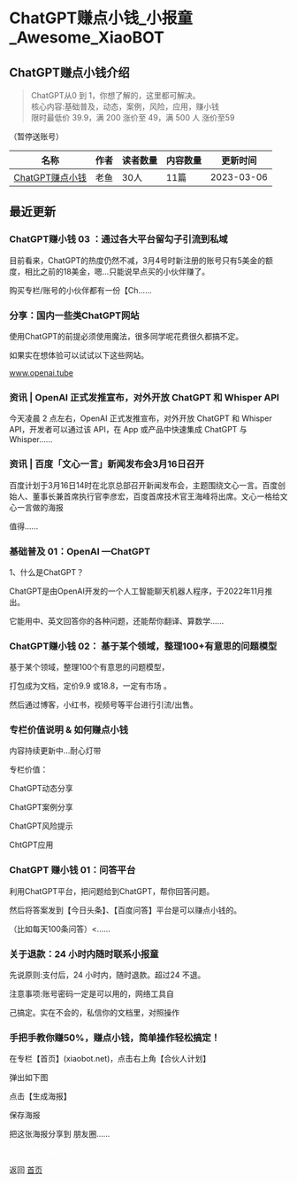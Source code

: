 # ChatGPT赚点小钱_小报童_Awesome_XiaoBOT

## ChatGPT赚点小钱介绍
> ChatGPT从0 到 1，你想了解的，这里都可解决。    
核心内容:基础普及，动态，案例，风险，应用，赚小钱    
限时最低价 39.9，满 200 涨价至 49，满 500 人 涨价至59    
    
（暂停送账号）  
  


|名称|作者|读者数量|内容数量|更新时间|
|---|---|---|---|---|
|[ChatGPT赚点小钱](https://xiaobot.net/p/chatgpt513?refer=0b133df9-27dc-423b-8101-639049001c13)|老鱼|30人|11篇|2023-03-06|

## 最近更新
### ChatGPT赚小钱 03 ：通过各大平台留勾子引流到私域

目前看来，ChatGPT的热度仍然不减，3月4号时新注册的账号只有5美金的额度，相比之前的18美金，嗯…只能说早点买的小伙伴赚了。

购买专栏/账号的小伙伴都有一份【Ch......

### 分享：国内一些类ChatGPT网站

使用ChatGPT的前提必须使用魔法，很多同学呢花费很久都搞不定。

如果实在想体验可以试试以下这些网站。

www.openai.tube

### 资讯 | OpenAI 正式发推宣布，对外开放 ChatGPT 和 Whisper API

今天凌晨 2 点左右，OpenAI 正式发推宣布，对外开放 ChatGPT 和 Whisper API，开发者可以通过该 API，在 App
或产品中快速集成 ChatGPT 与 Whisper......

### 资讯 | 百度「文心一言」新闻发布会3月16日召开

百度计划于3月16日14时在北京总部召开新闻发布会，主题围绕文心一言。百度创始人、董事长兼首席执行官李彦宏，百度首席技术官王海峰将出席。文心一格给文心一言做的海报

值得......

### 基础普及 01：OpenAI —ChatGPT

1、什么是ChatGPT？

ChatGPT是由OpenAI开发的一个人工智能聊天机器人程序，于2022年11月推出。

它能用中、英文回答你的各种问题，还能帮你翻译、算数学......

### ChatGPT赚小钱 02： 基于某个领域，整理100+有意思的问题模型

基于某个领域，整理100个有意思的问题模型，

打包成为文档，定价9.9 或18.8，一定有市场 。

然后通过博客，小红书，视频号等平台进行引流/出售。

### 专栏价值说明 & 如何赚点小钱

内容持续更新中...耐心灯带

专栏价值：

ChatGPT动态分享

ChatGPT案例分享

ChatGPT风险提示

ChtGPT应用

### ChatGPT 赚小钱 01：问答平台

利用ChatGPT平台，把问题给到ChatGPT，帮你回答问题。

然后将答案发到【今日头条】、【百度问答】平台是可以赚点小钱的。

（比如每天100条问答）<......

### 关于退款：24 小时内随时联系小报童

先说原则:支付后，24 小时内，随时退款。超过24 不退。

注意事项:账号密码一定是可以用的，网络工具自

己搞定。实在不会的，私信你的文档里，对照操作

### 手把手教你赚50%，赚点小钱，简单操作轻松搞定！

在专栏【首页】(xiaobot.net)，点击右上角【合伙人计划】

弹出如下图

点击【生成海报】

保存海报

把这张海报分享到 朋友圈......


<a href="https://github.com/Reno9527/awesome-xiaobot" style="color: white; text-decoration: none;">awesome-xiaobot</a>

返回 [首页](../README.md)
